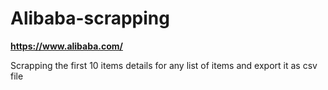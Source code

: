 # Alibaba-scrapping

**https://www.alibaba.com/**

Scrapping the first 10 items details for any list of items and export it as csv file
